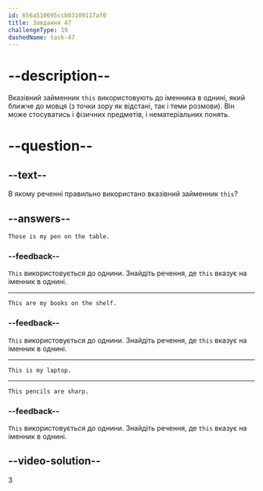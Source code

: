 ```yaml
---
id: 656a510695ccb03109117af0
title: Завдання 47
challengeType: 19
dashedName: task-47
---
```


# --description--

Вказівний займенник `this` використовують до іменника в однині, який ближче до мовця (з точки зору як відстані, так і теми розмови). Він може стосуватись і фізичних предметів, і нематеріальних понять.

# --question--

## --text--

В якому реченні правильно використано вказівний займенник `this`?

## --answers--

`Those is my pen on the table.`

### --feedback--

`This` використовується до однини. Знайдіть речення, де `this` вказує на іменник в однині.

---

`This are my books on the shelf.`

### --feedback--

`This` використовується до однини. Знайдіть речення, де `this` вказує на іменник в однині.

---

`This is my laptop.`

---

`This pencils are sharp.`

### --feedback--

`This` використовується до однини. Знайдіть речення, де `this` вказує на іменник в однині.

## --video-solution--

3
